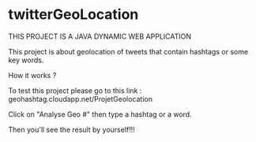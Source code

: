 # twitterGeoLocation


THIS PROJECT IS A JAVA DYNAMIC WEB APPLICATION 

This project is about geolocation of tweets that contain hashtags or some key words.

How it works ?

To test  this project please go to this link : geohashtag.cloudapp.net/ProjetGeolocation

Click on "Analyse Geo #" then type a hashtag or a word.

Then you'll see the result by yourself!!!
